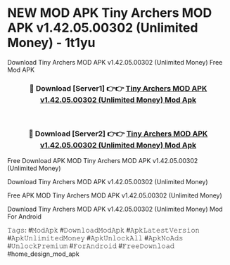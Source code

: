 # NEW MOD APK Tiny Archers MOD APK v1.42.05.00302 (Unlimited Money) - 1t1yu
Download Tiny Archers MOD APK v1.42.05.00302 (Unlimited Money) Free Mod APK

<div align="center">
<h3>🔴 Download [Server1] 👉👉 <a href="https://apk-comot.site?title=Tiny_Archers_MOD_APK_v1.42.05.00302_(Unlimited_Money)">Tiny Archers MOD APK v1.42.05.00302 (Unlimited Money) Mod Apk</a></h3><br>

<h3>🔴 Download [Server2] 👉👉 <a href="https://apk-comot.site?title=Tiny_Archers_MOD_APK_v1.42.05.00302_(Unlimited_Money)">Tiny Archers MOD APK v1.42.05.00302 (Unlimited Money) Mod Apk</a></h3>
</div>


Free Download APK MOD Tiny Archers MOD APK v1.42.05.00302 (Unlimited Money)

Download Tiny Archers MOD APK v1.42.05.00302 (Unlimited Money) 

Free APK MOD Tiny Archers MOD APK v1.42.05.00302 (Unlimited Money) 

Download Tiny Archers MOD APK v1.42.05.00302 (Unlimited Money) Mod For Android

𝚃𝚊𝚐𝚜: #𝙼𝚘𝚍𝙰𝚙𝚔 #𝙳𝚘𝚠𝚗𝚕𝚘𝚊𝚍𝙼𝚘𝚍𝙰𝚙𝚔 #𝙰𝚙𝚔𝙻𝚊𝚝𝚎𝚜𝚝𝚅𝚎𝚛𝚜𝚒𝚘𝚗 #𝙰𝚙𝚔𝚄𝚗𝚕𝚒𝚖𝚒𝚝𝚎𝚍𝙼𝚘𝚗𝚎𝚢 #𝙰𝚙𝚔𝚄𝚗𝚕𝚘𝚌𝚔𝙰𝚕𝚕 #𝙰𝚙𝚔𝙽𝚘𝙰𝚍𝚜 #𝚄𝚗𝚕𝚘𝚌𝚔𝙿𝚛𝚎𝚖𝚒𝚞𝚖 #𝙵𝚘𝚛𝙰𝚗𝚍𝚛𝚘𝚒𝚍 #𝙵𝚛𝚎𝚎𝙳𝚘𝚠𝚗𝚕𝚘𝚊𝚍 #home_design_mod_apk